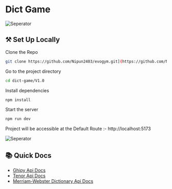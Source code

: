 # Dict Game

![Seperator](https://raw.githubusercontent.com/andreasbm/readme/master/assets/lines/rainbow.png)

## ⚒️ Set Up Locally

Clone the Repo

```bash
git clone https://github.com/Nipun2403/evogym.git](https://github.com/Nipun2403/dict-game.git
```

Go to the project directory

```bash
cd dict-game/V1.0
```

Install dependencies

```bash
npm install
```

Start the server

```bash
npm run dev
```

Project will be accessible at the Default Route :- http://localhost:5173

>

![Seperator](https://raw.githubusercontent.com/andreasbm/readme/master/assets/lines/rainbow.png)

## 📚 Quick Docs

- [Ghipy Api Docs](https://developers.giphy.com/docs/api/endpoint)
- [Tenor Api Docs](https://developers.google.com/tenor/guides/endpoints)
- [Merriam-Webster Dictionary Api Docs](https://dictionaryapi.com/products/json)
